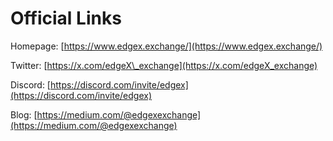 # Official Links

Homepage: [https://www.edgex.exchange/](https://www.edgex.exchange/)

Twitter: [https://x.com/edgeX\_exchange](https://x.com/edgeX_exchange)

Discord: [https://discord.com/invite/edgex](https://discord.com/invite/edgex)

Blog: [https://medium.com/@edgexexchange](https://medium.com/@edgexexchange)
